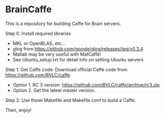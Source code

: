 # BrainCaffe

This is a repository for building Caffe for Brain servers.

Step 0. Install required libraries
  - MKL or OpenBLAS, etc...
  - glog from https://github.com/google/glog/releases/tag/v0.3.4
  - Matlab may be very useful with MatCaffe!
  - See Ubuntu_setup.txt for detail info on setting Ubuntu servers

Step 1. Get Caffe code: 
  Download official Caffe code from https://github.com/BVLC/caffe.
  - Option 1. RC 3 version: https://github.com/BVLC/caffe/archive/rc3.zip
  - Option 2. Get the latest master version.

Step 2. Use these Makefile and Makefile.conf to build a Caffe.

Then, enjoy!
